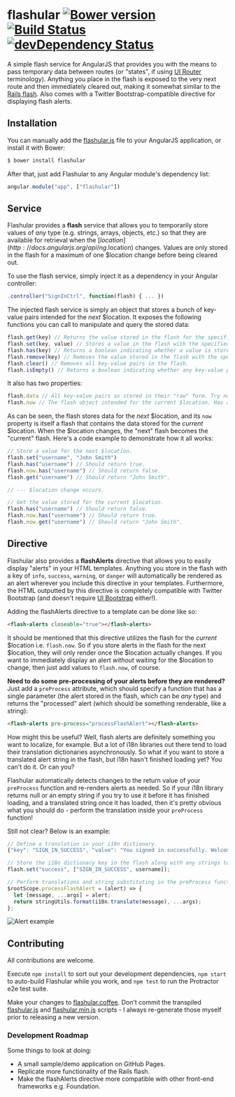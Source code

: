 # flashular [![Bower version](http://img.shields.io/bower/v/flashular.svg?style=flat-square)](https://github.com/lukehorvat/flashular/releases) [![Build Status](http://img.shields.io/travis/lukehorvat/flashular.svg?style=flat-square)](https://travis-ci.org/lukehorvat/flashular) [![devDependency Status](http://img.shields.io/david/dev/lukehorvat/flashular.svg?style=flat-square)](https://david-dm.org/lukehorvat/flashular#info=devDependencies)

A simple flash service for AngularJS that provides you with the means to pass temporary data between routes (or "states", if using [UI Router](https://github.com/angular-ui/ui-router) terminology). Anything you place in the flash is exposed to the very next route and then immediately cleared out, making it somewhat similar to the [Rails flash](http://api.rubyonrails.org/classes/ActionDispatch/Flash.html). Also comes with a Twitter Bootstrap-compatible directive for displaying flash alerts.

## Installation

You can manually add the [flashular.js](/dist/flashular.js) file to your AngularJS application, or install it with Bower:

```bash
$ bower install flashular
```

After that, just add Flashular to any Angular module's dependency list:

```javascript
angular.module("app", ["flashular"])
```

## Service

Flashular provides a **flash** service that allows you to temporarily store values of *any* type (e.g. strings, arrays, objects, etc.) so that they are available for retrieval when the [$location](http://docs.angularjs.org/api/ng.$location) changes. Values are only stored in the flash for a maximum of one $location change before being cleared out.

To use the flash service, simply inject it as a dependency in your Angular controller:

```javascript
.controller("SignInCtrl", function(flash) { ... })
```

The injected flash service is simply an object that stores a bunch of key-value pairs intended for the *next* $location. It exposes the following functions you can call to manipulate and query the stored data:

```javascript
flash.get(key) // Returns the value stored in the flash for the specified key.
flash.set(key, value) // Stores a value in the flash with the specified key.
flash.has(key) // Returns a boolean indicating whether a value is stored in the flash for the specified key.
flash.remove(key) // Removes the value stored in the flash with the specified key.
flash.clear() // Removes all key-value pairs in the flash.
flash.isEmpty() // Returns a boolean indicating whether any key-value pairs are stored in the flash.
```

It also has two properties:

```javascript
flash.data // All key-value pairs as stored in their "raw" form. Try not to touch this.
flash.now // The flash object intended for the current $location. Has all the same methods above.
```

As can be seen, the flash stores data for the *next* $location, and its `now` property is itself a flash that contains the data stored for the *current* $location. When the $location changes, the "next" flash becomes the "current" flash. Here's a code example to demonstrate how it all works:

```javascript
// Store a value for the next $location.
flash.set("username", "John Smith")
flash.has("username") // Should return true.
flash.now.has("username") // Should return false.
flash.get("username") // Should return "John Smith".

// --- $location change occurs.

// Get the value stored for the current $location.
flash.has("username") // Should return false.
flash.now.has("username") // Should return true.
flash.now.get("username") // Should return "John Smith".
```

## Directive

Flashular also provides a **flashAlerts** directive that allows you to easily display "alerts" in your HTML templates. Anything you store in the flash with a key of `info`, `success`, `warning`, or `danger` will automatically be rendered as an alert wherever you include this directive in your templates. Furthermore, the HTML outputted by this directive is completely compatible with Twitter Bootstrap (and doesn't require [UI Bootstrap](https://github.com/angular-ui/bootstrap) either!).

Adding the flashAlerts directive to a template can be done like so:

```html
<flash-alerts closeable="true"></flash-alerts>
```

It should be mentioned that this directive utilizes the flash for the *current* $location i.e. `flash.now`. So if you store alerts in the flash for the next $location, they will only render once the $location actually changes. If you want to immediately display an alert *without* waiting for the $location to change, then just add values to `flash.now`, of course.

**Need to do some pre-processing of your alerts before they are rendered?** Just add a `preProcess` attribute, which should specify a function that has a single parameter (the alert stored in the flash, which can be *any* type) and returns the "processed" alert (which should be something renderable, like a string):

```html
<flash-alerts pre-process="processFlashAlert"></flash-alerts>
```

How might this be useful? Well, flash alerts are definitely something you want to localize, for example. But a lot of i18n libraries out there tend to load their translation dictionaries asynchronously. So what if you want to store a translated alert string in the flash, but i18n hasn't finished loading yet? You can't do it. Or can you?

Flashular automatically detects changes to the return value of your `preProcess` function and re-renders alerts as needed. So if your i18n library returns null or an empty string if you try to use it before it has finished loading, and a translated string once it has loaded, then it's pretty obvious what you should do - perform the translation inside your `preProcess` function!

Still not clear? Below is an example:

```javascript
// Define a translation in your i18n dictionary.
{"key": "SIGN_IN_SUCCESS", "value": "You signed in successfully. Welcome back, %s!"}
```

```javascript
// Store the i18n dictionary key in the flash along with any strings to substitute.
flash.set("success", ["SIGN_IN_SUCCESS", username]);
```

```javascript
// Perform translations and string substituting in the preProcess function.
$rootScope.processFlashAlert = (alert) => {
  let [message, ...args] = alert;
  return stringUtils.format(i18n.translate(message), ...args);
};
```

![Alert example](http://i.imgur.com/DGZ7sgg.png)

## Contributing

All contributions are welcome.

Execute `npm install` to sort out your development dependencies, `npm start` to auto-build Flashular while you work, and `npm test` to run the Protractor e2e test suite.

Make your changes to [flashular.coffee](/src/flashular.coffee). Don't commit the transpiled [flashular.js](/dist/flashular.js) and [flashular.min.js](/dist/flashular.min.js) scripts - I always re-generate those myself prior to releasing a new version.

### Development Roadmap

Some things to look at doing:
- A small sample/demo application on GitHub Pages.
- Replicate more functionality of the Rails flash.
- Make the flashAlerts directive more compatible with other front-end frameworks e.g. Foundation.
